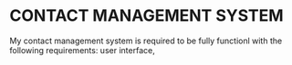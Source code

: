 # CONTACT MANAGEMENT SYSTEM

My contact management system is required to be fully functionl with the following requirements: user interface, 
